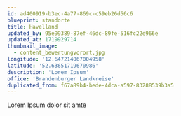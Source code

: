 ```yaml
---
id: ad400919-b3ec-4a77-869c-c59eb26d56c6
blueprint: standorte
title: Havelland
updated_by: 95e99389-87ef-46dc-89fe-516fc22e966e
updated_at: 1719929714
thumbnail_image:
  - content_bewertungvorort.jpg
longitude: '12.647214067004958'
latitude: '52.63651719670986'
description: 'Lorem Ipsum'
office: 'Brandenburger Landkreise'
duplicated_from: f67a89b4-bede-4dca-a597-83288539b3a5
---
```

Lorem Ipsum dolor sit amte